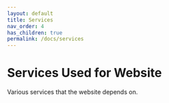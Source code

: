```yaml
---
layout: default
title: Services
nav_order: 4
has_children: true
permalink: /docs/services
---
```


# Services Used for Website 

Various services that the website depends on.

